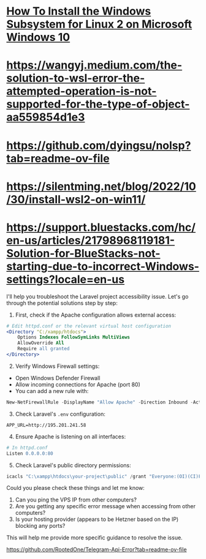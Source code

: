 # [How To Install the Windows Subsystem for Linux 2 on Microsoft Windows 10](https://www.digitalocean.com/community/tutorials/how-to-install-the-windows-subsystem-for-linux-2-on-microsoft-windows-10)
# https://wangyj.medium.com/the-solution-to-wsl-error-the-attempted-operation-is-not-supported-for-the-type-of-object-aa559854d1e3
# https://github.com/dyingsu/nolsp?tab=readme-ov-file
# https://silentming.net/blog/2022/10/30/install-wsl2-on-win11/
# https://support.bluestacks.com/hc/en-us/articles/21798968119181-Solution-for-BlueStacks-not-starting-due-to-incorrect-Windows-settings?locale=en-us

I'll help you troubleshoot the Laravel project accessibility issue. Let's go through the potential solutions step by step:

1. First, check if the Apache configuration allows external access:

```apache
# Edit httpd.conf or the relevant virtual host configuration
<Directory "C:/xampp/htdocs">
    Options Indexes FollowSymLinks MultiViews
    AllowOverride All
    Require all granted
</Directory>
```

2. Verify Windows Firewall settings:
- Open Windows Defender Firewall
- Allow incoming connections for Apache (port 80)
- You can add a new rule with:
```powershell
New-NetFirewallRule -DisplayName "Allow Apache" -Direction Inbound -Action Allow -Protocol TCP -LocalPort 80
```

3. Check Laravel's `.env` configuration:
```
APP_URL=http://195.201.241.58
```

4. Ensure Apache is listening on all interfaces:
```apache
# In httpd.conf
Listen 0.0.0.0:80
```

5. Check Laravel's public directory permissions:
```powershell
icacls "C:\xampp\htdocs\your-project\public" /grant "Everyone:(OI)(CI)F"
```

Could you please check these things and let me know:
1. Can you ping the VPS IP from other computers?
2. Are you getting any specific error message when accessing from other computers?
3. Is your hosting provider (appears to be Hetzner based on the IP) blocking any ports?

This will help me provide more specific guidance to resolve the issue.


https://github.com/RootedOne/Telegram-Api-Error?tab=readme-ov-file
